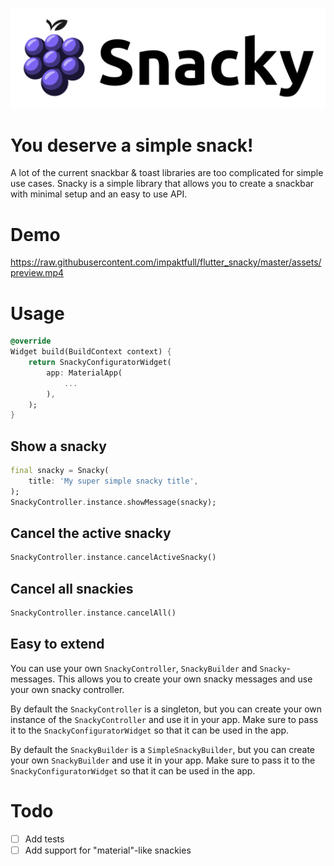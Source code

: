 ![Logo](https://raw.githubusercontent.com/impaktfull/flutter_snacky/master/assets/logo.svg)



# You deserve a simple snack!

A lot of the current snackbar & toast libraries are too complicated for simple use cases. Snacky is a simple library that allows you to create a snackbar with minimal setup 
and an easy to use API.

# Demo

https://raw.githubusercontent.com/impaktfull/flutter_snacky/master/assets/preview.mp4

# Usage

```dart
@override
Widget build(BuildContext context) {
    return SnackyConfiguratorWidget(
        app: MaterialApp(
            ...
        ),
    );
}
```

## Show a snacky
```dart
final snacky = Snacky(
    title: 'My super simple snacky title',
);
SnackyController.instance.showMessage(snacky);
```

## Cancel the active snacky
```dart
SnackyController.instance.cancelActiveSnacky()
```

## Cancel all snackies
```dart
SnackyController.instance.cancelAll()
```

## Easy to extend

You can use your own `SnackyController`, `SnackyBuilder` and `Snacky`-messages. This allows you to create your own snacky messages and use your own snacky controller.

By default the `SnackyController` is a singleton, but you can create your own instance of the `SnackyController` and use it in your app. Make sure to pass it to the `SnackyConfiguratorWidget` so that it can be used in the app.

By default the `SnackyBuilder` is a `SimpleSnackyBuilder`, but you can create your own `SnackyBuilder` and use it in your app. Make sure to pass it to the `SnackyConfiguratorWidget` so that it can be used in the app.

# Todo

- [ ] Add tests
- [ ] Add support for "material"-like snackies
